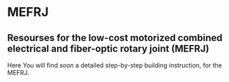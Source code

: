 # MEFRJ
## Resourses for the low-cost motorized combined electrical and fiber-optic rotary joint (MEFRJ)
Here You will find *soon* a detailed step-by-step building instruction, for the MEFRJ.

